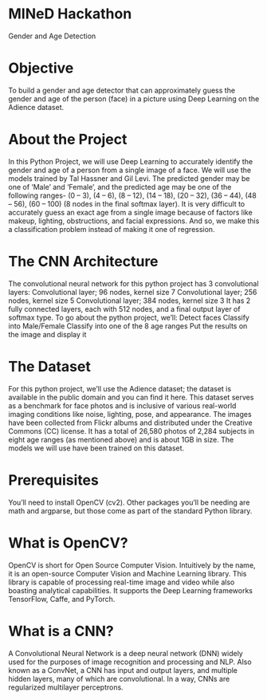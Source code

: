 # MINeD Hackathon
Gender and Age Detection

# Objective
To build a gender and age detector that can approximately guess the gender and age of the person (face) in a picture using Deep Learning on the Adience dataset.

# About the Project
In this Python Project, we will use Deep Learning to accurately identify the gender and age of a person from a single image of a face. We will use the models trained by Tal Hassner and Gil Levi. 
The predicted gender may be one of ‘Male’ and ‘Female’, and the predicted age may be one of the following ranges- (0 – 3), (4 – 6), (8 – 12), (14 – 18), (20 – 32), (36 – 44), (48 – 56), (60 – 100) (8 nodes in the final softmax layer). 
It is very difficult to accurately guess an exact age from a single image because of factors like makeup, lighting, obstructions, and facial expressions. And so, we make this a classification problem instead of making it one of regression.

# The CNN Architecture
The convolutional neural network for this python project has 3 convolutional layers:
  Convolutional layer; 96 nodes, kernel size 7
  Convolutional layer; 256 nodes, kernel size 5
  Convolutional layer; 384 nodes, kernel size 3
It has 2 fully connected layers, each with 512 nodes, and a final output layer of softmax type.
To go about the python project, we’ll:
  Detect faces
  Classify into Male/Female
  Classify into one of the 8 age ranges
  Put the results on the image and display it

# The Dataset
For this python project, we’ll use the Adience dataset; the dataset is available in the public domain and you can find it here. 
This dataset serves as a benchmark for face photos and is inclusive of various real-world imaging conditions like noise, lighting, pose, and appearance. The images have been collected from Flickr albums and distributed under the Creative Commons (CC) license. 
It has a total of 26,580 photos of 2,284 subjects in eight age ranges (as mentioned above) and is about 1GB in size. The models we will use have been trained on this dataset.

# Prerequisites
You’ll need to install OpenCV (cv2).
Other packages you’ll be needing are math and argparse, but those come as part of the standard Python library.

# What is OpenCV?
OpenCV is short for Open Source Computer Vision. Intuitively by the name, it is an open-source Computer Vision and Machine Learning library. This library is capable of processing real-time image and video while also boasting analytical capabilities. It supports the Deep Learning frameworks TensorFlow, Caffe, and PyTorch.

# What is a CNN?
A Convolutional Neural Network is a deep neural network (DNN) widely used for the purposes of image recognition and processing and NLP. Also known as a ConvNet, a CNN has input and output layers, and multiple hidden layers, many of which are convolutional. In a way, CNNs are regularized multilayer perceptrons.
